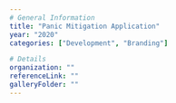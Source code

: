 ```yaml
---
# General Information
title: "Panic Mitigation Application"
year: "2020"
categories: ["Development", "Branding"]

# Details
organization: ""
referenceLink: ""
galleryFolder: ""
---
```

